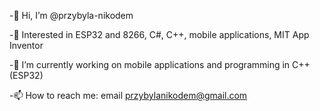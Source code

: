 -👋 Hi, I’m @przybyla-nikodem

-👀 Interested in ESP32 and 8266, C#, C++, mobile applications, MIT App Inventor

-🌱 I’m currently working on mobile applications and programming in C++ (ESP32)

-📫 How to reach me: email przybylanikodem@gmail.com
